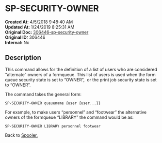 # SP-SECURITY-OWNER

**Created At:** 4/5/2018 9:48:40 AM  
**Updated At:** 1/24/2019 8:25:31 AM  
**Original Doc:** [306446-sp-security-owner](https://docs.jbase.com/44205-spooler/306446-sp-security-owner)  
**Original ID:** 306446  
**Internal:** No  


## Description 

This command allows for the definition of a list of users who are considered “alternate” owners of a formqueue. This list of users is used when the form queue security state is set to “OWNER”,  or the print job security state is set to “OWNER”.

The command takes the general form:

```
SP-SECURITY-OWNER queuename {user {user...}}
```

For example, to make users “personnel” and “footwear” the alternative owners of the formqueue “LIBRARY” the command would be as:

```
SP-SECURITY-OWNER LIBRARY personnel footwear
```



Back to [Spooler.](./../jbase-spooler)


